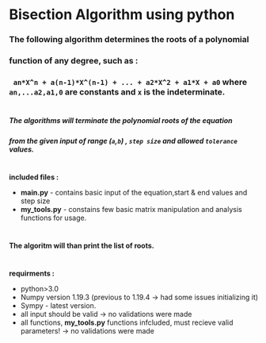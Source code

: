 # Bisection Algorithm using python

### The following algorithm determines the roots of a polynomial
### function of any degree, such as : 
### `` an*X^n + a(n-1)*X^(n-1) + ... + a2*X^2 + a1*X + a0`` where ``an,...a2,a1,0`` are constants and ``x`` is the indeterminate.
#
##### The algorithms will terminate the polynomial roots of the equation
##### from the given input of range (``a``,``b``) , ``step size`` and allowed ``tolerance`` values.
#
**included files :**
- **main.py** - contains basic input of the  equation,start & end values and step size
- **my_tools.py** - constains few basic matrix manipulation and analysis functions for usage.
#
**The algoritm will than print the list of roots.**
#
**requirments :**
- python>3.0
- Numpy version 1.19.3 (previous to 1.19.4 -> had some issues initializing it)
- Sympy - latest version.
- all input should be valid  -> no validations were made
- all functions, **my_tools.py** functions infcluded, must recieve valid parameters! -> no validations were made
